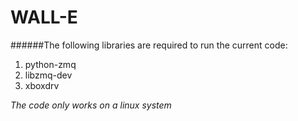 WALL-E
======
######The following libraries are required to run the current code:

1. python-zmq
2. libzmq-dev
3. xboxdrv

_The code only works on a linux system_
